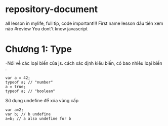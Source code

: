 # repository-document
all lesson in mylife, full tip, code important!!!
First name lesson đâu tiên xem nào
#review You dont't know javascript
# Chương 1: Type 
-Nói về các loại biến của js. cách xác định kiểu biến, có bao nhiêu loại biến .
```
var a = 42;
typeof a; // "number"
a = true;
typeof a; // "boolean" 
```
Sử dụng undefine để xóa vùng cấp 
```
var a=2;
var b; // b undefine
a=b; // a also undefine for b 
```


